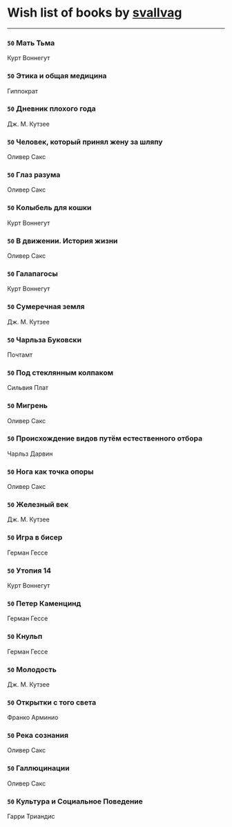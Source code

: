 # Wish list of books by [svallvag](http://vk.com/id553243325)
---

### `50` Мать Тьма
Курт Воннегут

### `50` Этика и общая медицина
Гиппократ

### `50` Дневник плохого года
Дж. М. Кутзее

### `50` Человек, который принял жену за шляпу
Оливер Сакс

### `50` Глаз разума
Оливер Сакс

### `50` Колыбель для кошки
Курт Воннегут

### `50` В движении. История жизни
Оливер Сакс

### `50` Галапагосы
Курт Воннегут

### `50` Сумеречная земля
Дж. М. Кутзее

### `50` Чарльза Буковски
Почтамт

### `50` Под стеклянным колпаком
Сильвия Плат

### `50` Мигрень
Оливер Сакс

### `50` Происхождение видов путём естественного отбора
Чарльз Дарвин

### `50` Нога как точка опоры
Оливер Сакс

### `50` Железный век
Дж. М. Кутзее

### `50` Игра в бисер
Герман Гессе

### `50` Утопия 14
Курт Воннегут

### `50` Петер Каменцинд
Герман Гессе

### `50` Кнульп
Герман Гессе

### `50` Молодость
Дж. М. Кутзее

### `50` Открытки с того света
Франко Арминио

### `50` Река сознания
Оливер Сакс

### `50` Галлюцинации
Оливер Сакс

### `50` Культура и Социальное Поведение
Гарри Триандис

